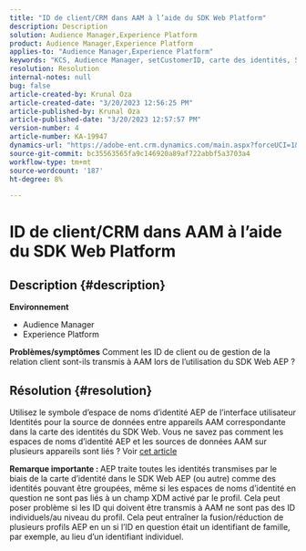 ```yaml
---
title: "ID de client/CRM dans AAM à l’aide du SDK Web Platform"
description: Description
solution: Audience Manager,Experience Platform
product: Audience Manager,Experience Platform
applies-to: "Audience Manager,Experience Platform"
keywords: "KCS, Audience Manager, setCustomerID, carte des identités, SDK Web, AEP, ID CRM"
resolution: Resolution
internal-notes: null
bug: false
article-created-by: Krunal Oza
article-created-date: "3/20/2023 12:56:25 PM"
article-published-by: Krunal Oza
article-published-date: "3/20/2023 12:57:57 PM"
version-number: 4
article-number: KA-19947
dynamics-url: "https://adobe-ent.crm.dynamics.com/main.aspx?forceUCI=1&pagetype=entityrecord&etn=knowledgearticle&id=b01f319b-1ec7-ed11-b597-6045bd006239"
source-git-commit: bc35563565fa9c146920a89af722abbf5a3703a4
workflow-type: tm+mt
source-wordcount: '187'
ht-degree: 8%

---
```


# ID de client/CRM dans AAM à l’aide du SDK Web Platform

## Description {#description}

<b>Environnement</b>
- Audience Manager
- Experience Platform



<b>Problèmes/symptômes</b>
Comment les ID de client ou de gestion de la relation client sont-ils transmis à AAM lors de l’utilisation du SDK Web AEP ?


## Résolution {#resolution}


Utilisez le symbole d’espace de noms d’identité AEP de l’interface utilisateur Identités pour la source de données entre appareils AAM correspondante dans la carte des identités du SDK Web. Vous ne savez pas comment les espaces de noms d’identité AEP et les sources de données AAM sur plusieurs appareils sont liés ? Voir [cet article](https://experienceleague.adobe.com/docs/experience-cloud-kcs/kbarticles/KA-21305.html?lang=fr)

<b>Remarque importante : </b>AEP traite toutes les identités transmises par le biais de la carte d’identité dans le SDK Web AEP (ou autre) comme des identités pouvant être groupées, même si les espaces de noms d’identité en question ne sont pas liés à un champ XDM activé par le profil. Cela peut poser problème si les ID qui doivent être transmis à AAM ne sont pas des ID individuels/au niveau du profil. Cela peut entraîner la fusion/réduction de plusieurs profils AEP en un si l’ID en question était un identifiant de famille, par exemple, au lieu d’un identifiant individuel.

